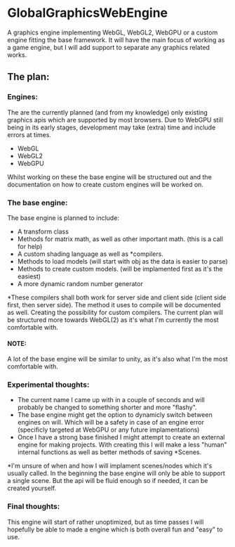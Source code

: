 # GlobalGraphicsWebEngine

A graphics engine implementing WebGL, WebGL2, WebGPU or a custom engine fitting the base framework. 
It will have the main focus of working as a game engine, but I will add support to separate any graphics related works.

## The plan:
### Engines:
The are the currently planned (and from my knowledge) only existing graphics apis which are supported by most browsers. Due to WebGPU still being in its early stages, development may take (extra) time and include errors at times.
- WebGL
- WebGL2
- WebGPU

Whilst working on these the base engine will be structured out and the documentation on how to create custom engines will be worked on.

### The base engine:
The base engine is planned to include:
- A transform class
- Methods for matrix math, as well as other important math. (this is a call for help)
- A custom shading language as well as *compilers.
- Methods to load models (will start with obj as the data is easier to parse)
- Methods to create custom models. (will be implamented first as it's the easiest)
- A more dynamic random number generator

*These compilers shall both work for server side and client side (client side first, then server side). The method it uses to compile will be documented as well. Creating the possibility for custom compilers. The current plan will be structured more towards WebGL(2) as it's what I'm currently the most comfortable with.

#### **NOTE:**
A lot of the base engine will be similar to unity, as it's also what I'm the most comfortable with.

### Experimental thoughts:
- The current name I came up with in a couple of seconds and will probably be changed to something shorter and more "flashy".
- The base engine might get the option to dynamicly switch between engines on will. Which will be a safety in case of an engine error (specificly targeted at WebGPU or any future implamentations)
- Once I have a strong base finished I might attempt to create an external engine for making projects. With creating this I will make a less "human" internal functions as well as better methods of saving *Scenes.

*I'm unsure of when and how I will implament scenes/nodes which it's usually called. In the beginning the base engine will only be able to support
 a single scene. But the api will be fluid enough so if needed, it can be created yourself.
 
### Final thoughts:
This engine will start of rather unoptimized, but as time passes I will hopefully be able to made a engine which is both overall fun and "easy" to use.
